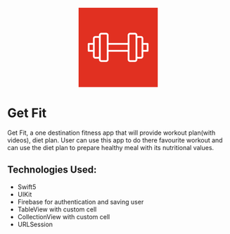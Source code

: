 
<p align="center">
 <img src="https://github.com/sandeepsahanicodes/GetFit/blob/main/Get%20Fit/Assets.xcassets/AppIcon.appiconset/Icon-60%403x.png" />
</p>

# Get Fit

Get Fit, a one destination fitness app that will provide workout plan(with videos), diet plan. User can use this app to do there favourite workout and can use the diet plan to prepare healthy meal with its nutritional values.


## Technologies Used:

- Swift5
- UIKit
- Firebase for authentication and saving user
- TableView with custom cell
- CollectionView with custom cell
- URLSession
